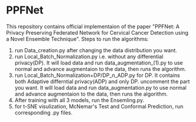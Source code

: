# PPFNet
This repository contains official implementaion of the paper "PPFNet: A Privacy Preserving Federated Network for Cervical Cancer Detection using a Novel Ensemble Technique".
Steps to run the algorithms:
1) run Data_creation.py after changing the data distribution you want.
2) run Local_Batch_Normalization.py i.e. without any differential privacy(DP). It will load data and run data_augmentation_(1).py to use normal and advance augmentaion to the data, then runs the algorithm.
3) run Local_Batch_Normalization+DP/DP_n_ADP.py for DP. It contains both Adaptive differntial privacy(ADP) and only DP. uncomment the part you want.  It will load data and run data_augmentation.py to use normal and advance augmentaion to the data, then runs the algorithm.
4) After training with all 3 models, run the Ensemling.py.
5) for t-SNE visulization, McNemar's Test and Conformal Prediction, run corresponding .py files. 
